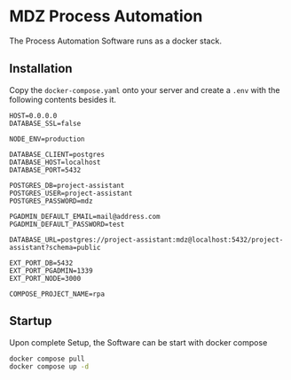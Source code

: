 # MDZ Process Automation

The Process Automation Software runs as a docker stack.

## Installation

Copy the `docker-compose.yaml` onto your server and create a `.env` with the following contents besides it.


```text
HOST=0.0.0.0
DATABASE_SSL=false

NODE_ENV=production

DATABASE_CLIENT=postgres
DATABASE_HOST=localhost
DATABASE_PORT=5432

POSTGRES_DB=project-assistant
POSTGRES_USER=project-assistant
POSTGRES_PASSWORD=mdz

PGADMIN_DEFAULT_EMAIL=mail@address.com
PGADMIN_DEFAULT_PASSWORD=test

DATABASE_URL=postgres://project-assistant:mdz@localhost:5432/project-assistant?schema=public

EXT_PORT_DB=5432
EXT_PORT_PGADMIN=1339
EXT_PORT_NODE=3000

COMPOSE_PROJECT_NAME=rpa
```

## Startup

Upon complete Setup, the Software can be start with docker compose

```bash
docker compose pull
docker compose up -d
```
